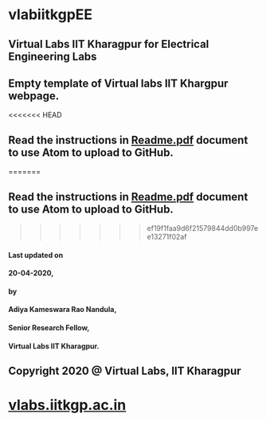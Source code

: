 # vlabiitkgpEE
## Virtual Labs IIT Kharagpur for Electrical Engineering Labs
## Empty template of Virtual labs IIT Khargpur webpage.

<<<<<<< HEAD
## Read the instructions in [Readme.pdf](https://github.com/vlabsiitkgp/vlabiitkgpEE/blob/master/Readme.pdf) document to use Atom to upload to GitHub.
=======
## Read the instructions in [Readme.pdf](https://github.com/vlabsiitkgp/vlabiitkgpME/blob/master/Readme.pdf) document to use Atom to upload to GitHub.
>>>>>>> ef19f1faa9d6f21579844dd0b997ee13271f02af

#### Last updated on
####  20-04-2020,
#### by
#### Adiya Kameswara Rao Nandula,
####  Senior Research Fellow,
####  Virtual Labs IIT Kharagpur.

## Copyright 2020 @ Virtual Labs, IIT Kharagpur

# [vlabs.iitkgp.ac.in](vlabs.iitkgp.ac.in)
